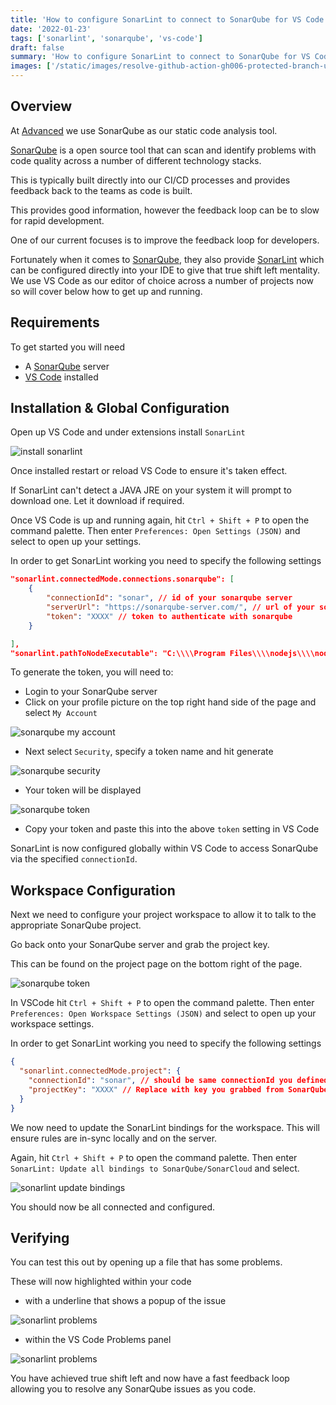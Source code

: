 ```yaml
---
title: 'How to configure SonarLint to connect to SonarQube for VS Code'
date: '2022-01-23'
tags: ['sonarlint', 'sonarqube', 'vs-code']
draft: false
summary: 'How to configure SonarLint to connect to SonarQube for VS Code.'
images: ['/static/images/resolve-github-action-gh006-protected-branch-update-failed/title.png']
---
```


## Overview

At [Advanced](https://www.oneadvanced.com) we use SonarQube as our static code analysis tool. 

[SonarQube](https://www.sonarqube.org/) is a open source tool that can scan and identify problems with code quality across a number of different technology stacks.

This is typically built directly into our CI/CD processes and provides feedback back to the teams as code is built.

This provides good information, however the feedback loop can be to slow for rapid development.

One of our current focuses is to improve the feedback loop for developers.

Fortunately when it comes to [SonarQube](https://www.sonarqube.org/), they also provide [SonarLint](https://www.sonarlint.org/) which can be configured directly into your IDE to give that true shift left mentality. We use VS Code as our editor of choice across a number of projects now so will cover below how to get up and running. 

## Requirements

To get started you will need

* A [SonarQube](https://www.sonarqube.org/)  server
* [VS Code](https://code.visualstudio.com/) installed

## Installation & Global Configuration

Open up VS Code and under extensions install `SonarLint`

![install sonarlint](/static/images/sonarlint-connected-sonarqube-vscode/install_sonarlint1.png)

Once installed restart or reload VS Code to ensure it's taken effect.

If SonarLint can't detect a JAVA JRE on your system it will prompt to download one. Let it download if required.

Once VS Code is up and running again, hit `Ctrl + Shift + P` to open the command palette. Then enter `Preferences: Open Settings (JSON)` and select to open up your settings.

In order to get SonarLint working you need to specify the following settings

```json
"sonarlint.connectedMode.connections.sonarqube": [
    { 
        "connectionId": "sonar", // id of your sonarqube server
        "serverUrl": "https://sonarqube-server.com/", // url of your sonarqube server
        "token": "XXXX" // token to authenticate with sonarqube
    }

],
"sonarlint.pathToNodeExecutable": "C:\\\\Program Files\\\\nodejs\\\\node.exe", // path to your node.js installation if analyzing Javascript/Typescript
```

To generate the token, you will need to:

* Login to your SonarQube server
* Click on your profile picture on the top right hand side of the page and select `My Account`

![sonarqube my account](/static/images/sonarlint-connected-sonarqube-vscode/sonarqube_gettoken1.png)

* Next select `Security`, specify a token name and hit generate

![sonarqube security](/static/images/sonarlint-connected-sonarqube-vscode/sonarqube_gettoken2.png)

* Your token will be displayed

![sonarqube token](/static/images/sonarlint-connected-sonarqube-vscode/sonarqube_gettoken3.png)

* Copy your token and paste this into the above `token` setting in VS Code

SonarLint is now configured globally within VS Code to access SonarQube via the specified `connectionId`.

## Workspace Configuration

Next we need to configure your project workspace to allow it to talk to the appropriate SonarQube project.

Go back onto your SonarQube server and grab the project key.

This can be found on the project page on the bottom right of the page.

![sonarqube token](/static/images/sonarlint-connected-sonarqube-vscode/sonarqube_projectkey.png)

In VSCode hit `Ctrl + Shift + P` to open the command palette. Then enter `Preferences: Open Workspace Settings (JSON)` and select to open up your workspace settings.

In order to get SonarLint working you need to specify the following settings

```json
{
  "sonarlint.connectedMode.project": {
    "connectionId": "sonar", // should be same connectionId you defined above
    "projectKey": "XXXX" // Replace with key you grabbed from SonarQube server
  }
}
```

We now need to update the SonarLint bindings for the workspace. This will ensure rules are in-sync locally and on the server. 

Again, hit `Ctrl + Shift + P` to open the command palette. Then enter `SonarLint: Update all bindings to SonarQube/SonarCloud` and select.

![sonarlint update bindings](/static/images/sonarlint-connected-sonarqube-vscode/install_sonarlint2.png)

You should now be all connected and configured.

## Verifying

You can test this out by opening up a file that has some problems.

These will now highlighted within your code 

* with a underline that shows a popup of the issue

![sonarlint problems](/static/images/sonarlint-connected-sonarqube-vscode/install_sonarlint3.png)

 * within the VS Code Problems panel

![sonarlint problems](/static/images/sonarlint-connected-sonarqube-vscode/install_sonarlint4.png)

You have achieved true shift left and now have a fast feedback loop allowing you to resolve any SonarQube issues as you code.
